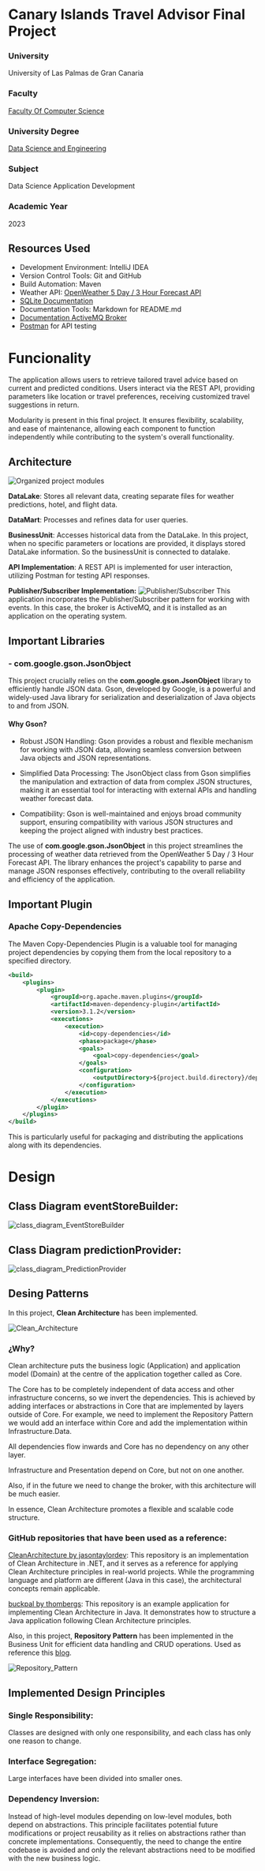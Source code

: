 # Canary Islands Travel Advisor Final Project


### University
University of Las Palmas de Gran Canaria

### Faculty
[Faculty Of Computer Science](https://www.eii.ulpgc.es/es)

### University Degree
[Data Science and Engineering](https://www.eii.ulpgc.es/es/formacion/Grado-en-Ciencia-e-Ingenieria-de-Datos)

### Subject
Data Science Application Development

### Academic Year
2023

## Resources Used
- Development Environment: IntelliJ IDEA
- Version Control Tools: Git and GitHub
- Build Automation: Maven
- Weather API: [OpenWeather 5 Day / 3 Hour Forecast API](https://openweathermap.org/forecast5)
- [SQLite Documentation](https://www.sqlite.org/docs.html)
- Documentation Tools: Markdown for README.md
- [Documentation ActiveMQ Broker](https://activemq.apache.org/using-activemq)
- [Postman](https://www.postman.com/) for API testing

# Funcionality

The application allows users to retrieve tailored travel advice based on current and predicted conditions. Users interact via the REST API, providing parameters like location or travel preferences, receiving customized travel suggestions in return. 

Modularity is present in this final project. It ensures flexibility, scalability, and ease of maintenance, allowing each component to function independently while contributing to the system's overall functionality. 

## Architecture

![Organized project modules](/images/Archetype-removebg-preview.png)

**DataLake**: Stores all relevant data, creating separate files for weather predictions, hotel, and flight data. 

**DataMart**: Processes and refines data for user queries. 

**BusinessUnit**: Accesses historical data from the DataLake. In this project, when no specific parameters or locations are provided, it displays stored DataLake information. So the businessUnit is connected to datalake. 

**API Implementation**: A REST API is implemented for user interaction, utilizing Postman for testing API responses.

**Publisher/Subscriber Implementation:**
![Publisher/Subscriber](/images/publish-subscribe.png)
This application incorporates the Publisher/Subscriber pattern for working with events.
In this case, the broker is ActiveMQ, and it is installed as an application on the operating system.


## Important Libraries
### - com.google.gson.JsonObject
This project crucially relies on the __com.google.gson.JsonObject__ library to efficiently handle JSON data. Gson, developed by Google, is a powerful and widely-used Java library for serialization and deserialization of Java objects to and from JSON.

#### Why Gson?
- Robust JSON Handling: Gson provides a robust and flexible mechanism for working with JSON data, allowing seamless conversion between Java objects and JSON representations.

- Simplified Data Processing: The JsonObject class from Gson simplifies the manipulation and extraction of data from complex JSON structures, making it an essential tool for interacting with external APIs and handling weather forecast data.

- Compatibility: Gson is well-maintained and enjoys broad community support, ensuring compatibility with various JSON structures and keeping the project aligned with industry best practices.

The use of __com.google.gson.JsonObject__ in this project streamlines the processing of weather data retrieved from the OpenWeather 5 Day / 3 Hour Forecast API. The library enhances the project's capability to parse and manage JSON responses effectively, contributing to the overall reliability and efficiency of the application.


## Important Plugin
### Apache Copy-Dependencies

The Maven Copy-Dependencies Plugin is a valuable tool for managing project dependencies by copying them from the local repository to a specified directory.

```xml
<build>
    <plugins>
        <plugin>
            <groupId>org.apache.maven.plugins</groupId>
            <artifactId>maven-dependency-plugin</artifactId>
            <version>3.1.2</version>
            <executions>
                <execution>
                    <id>copy-dependencies</id>
                    <phase>package</phase>
                    <goals>
                        <goal>copy-dependencies</goal>
                    </goals>
                    <configuration>
                        <outputDirectory>${project.build.directory}/dependencies</outputDirectory>
                    </configuration>
                </execution>
            </executions>
        </plugin>
    </plugins>
</build>
```
This is particularly useful for packaging and distributing the applications along with its dependencies.

# Design

## Class Diagram eventStoreBuilder:
![class_diagram_EventStoreBuilder](/images/eventStoreBuilder.png)

## Class Diagram predictionProvider:
![class_diagram_PredictionProvider](/images/predictionProvider.png)

## Desing Patterns
In this project, **Clean Architecture** has been implemented.

![Clean_Architecture](/images/CleanArchitecture.png)

### ¿Why?

Clean architecture puts the business logic (Application) and application model (Domain) at the centre of the application together called as Core.

The Core has to be completely independent of data access and other infrastructure concerns, so we invert the dependencies. This is achieved by adding interfaces or abstractions in Core that are implemented by layers outside of Core. For example, we need to implement the Repository Pattern we would add an interface within Core and add the implementation within Infrastructure.Data.

All dependencies flow inwards and Core has no dependency on any other layer.

Infrastructure and Presentation depend on Core, but not on one another.

Also, if in the future we need to change the broker, with this architecture will be much easier.

In essence, Clean Architecture promotes a flexible and scalable code structure.


### GitHub repositories that have been used as a reference:

[CleanArchitecture by jasontaylordev](https://github.com/jasontaylordev/CleanArchitecture): This repository is an implementation of Clean Architecture in .NET, and it serves as a reference for applying Clean Architecture principles in real-world projects. While the programming language and platform are different (Java in this case), the architectural concepts remain applicable.

[buckpal by thombergs](https://github.com/thombergs/buckpal): This repository is an example application for implementing Clean Architecture in Java. It demonstrates how to structure a Java application following Clean Architecture principles.

Also, in this project, **Repository Pattern** has been implemented in the Business Unit for efficient data handling and CRUD operations. Used as reference this [blog](https://www.linkedin.com/pulse/what-repository-pattern-alper-sara%C3%A7). 

![Repository_Pattern](/images/RepositoryPattern.png)

## Implemented Design Principles

### Single Responsibility:
Classes are designed with only one responsibility, and each class has only one reason to change.

### Interface Segregation:
Large interfaces have been divided into smaller ones.

### Dependency Inversion:
Instead of high-level modules depending on low-level modules, both depend on abstractions. This principle facilitates potential future modifications or project reusability as it relies on abstractions rather than concrete implementations. Consequently, the need to change the entire codebase is avoided and only the relevant abstractions need to be modified with the new business logic.


